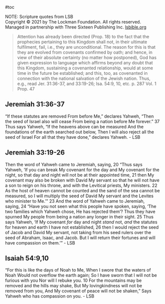 #toc

NOTE: Scripture quotes from LSB  
Copyright © 2021 by The Lockman Foundation. All rights reserved.  
Managed in partnership with Three Sixteen Publishing Inc. [lsbible.org](https://www.lsbible.org/)

>Attention has already been directed (Prop. 18) to the fact that the prophecies pertaining to this Kingdom shall not, in their ultimate fulfilment, fail, i.e., they are unconditional. The reason for this is that they are evolved from covenants confirmed by oath; and hence, in view of their absolute certainty (no matter how postponed), God has given expression to language which affirms beyond any doubt that this Kingdom, sustaining a covenanted relationship, would at some time in the future be established; and this, too, as covenanted in connection with the national salvation of the Jewish nation. Thus, e.g., read Jer. 31:36-37, and 33:19-26; Isa. 54:9, 10, etc.
>p. 287 Vol. 1 Prop. 47

## Jeremiah 31:36-37
“If these statutes are removed 
From before Me,” declares Yahweh,
“Then the seed of Israel also will cease
From being a nation before Me forever.”
37 Thus says Yahweh,
“If the heavens above can be measured
And the foundations of the earth searched out below,
Then I will also reject all the seed of Israel
For all that they have done,” declares Yahweh. - LSB

## Jeremiah 33:19-26
Then the word of Yahweh came to Jeremiah, saying, 20 “Thus says Yahweh, ‘If you can break My covenant for the day and My covenant for the night, so that day and night will not be at their appointed time, 21 then My covenant may also be broken with David My servant so that he will not have a son to reign on his throne, and with the Levitical priests, My ministers. 22 As the host of heaven cannot be counted and the sand of the sea cannot be measured, so I will multiply the seed of David My servant and the Levites who minister to Me.’” 23 And the word of Yahweh came to Jeremiah, saying, 24 “Have you not seen what this people have spoken, saying, ‘The two families which Yahweh chose, He has rejected them’? Thus they have spurned My people from being a nation any longer in their sight. 25 Thus says Yahweh, ‘If My covenant _for_ day and night _stand_ not, _and_ the statutes for heaven and earth I have not established, 26 then I would reject the seed of Jacob and David My servant, not taking from his seed rulers over the seed of Abraham, Isaac, and Jacob. But I will return their fortunes and will have compassion on them.’” - LSB

## Isaiah 54:9,10
“For this is like the days of Noah to Me,
When I swore that the waters of Noah
Would not overflow the earth again;
So I have sworn that I will not be furious with you
Nor will I rebuke you.
10 For the mountains may be removed and the hills may shake,
But My lovingkindness will not be removed from you,
And My covenant of peace will not be shaken,”
Says Yahweh who has compassion on you. - LSB